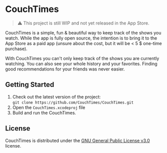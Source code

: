 # CouchTimes

> ⚠️ This project is still WIP and not yet released in the App Store.

CouchTimes is a simple, fun & beautiful way to keep track of the shows you watch. While the app is fully open source, the intention is to bring it to the App Store as a paid app (unsure about the cost, but it will be < 5 $ one-time purchase).

With CouchTimes you can't only keep track of the shows you are currently watching. You can also see your whole history and your favorites. Finding good recommendations for your friends was never easier.

## Getting Started

1. Check out the latest version of the project: <br> `git clone https://github.com/CouchTimes/CouchTimes.git`
2. Open the `CouchTimes.xcodeproj` file
3. Build and run the CouchTimes.

## License
CouchTimes is distributed under the [GNU General Public License v3.0](https://github.com/CouchTimes/CouchTimes/blob/main/LICENSE) license.
